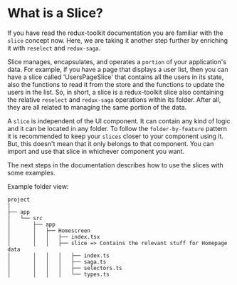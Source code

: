 # What is a Slice?

If you have read the redux-toolkit documentation you are familiar with the `slice` concept now. Here, we are taking it another step further by enriching it with `reselect` and `redux-saga`.

Slice manages, encapsulates, and operates a `portion` of your application's data. For example, if you have a page that displays a user list, then you can have a slice called 'UsersPageSlice' that contains all the users in its state, also the functions to read it from the store and the functions to update the users in the list. So, in short, a slice is a redux-toolkit slice also containing the relative `reselect` and `redux-saga` operations within its folder. After all, they are all related to managing the same portion of the data.

A `slice` is independent of the UI component. It can contain any kind of logic and it can be located in any folder. To follow the `folder-by-feature` pattern it is recommended to keep your `slices` closer to your component using it. But, this doesn't mean that it only belongs to that component. You can import and use that slice in whichever component you want.

The next steps in the documentation describes how to use the slices with some examples.

Example folder view:

```
project
|
├── app
│   └── src
│       ├── app
│       │   ├── Homescreen
│       │   │   ├── index.tsx
│       │   │   ├── slice => Contains the relevant stuff for Homepage data
│       │   │   │   ├── index.ts
│       │   │   │   ├── saga.ts
│       │   │   │   ├── selectors.ts
│       │   │   │   └── types.ts
```

